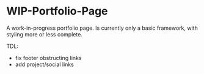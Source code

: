 # WIP-Portfolio-Page
A work-in-progress portfolio page. Is currently only a basic framework, with styling more or less complete.

TDL:
- fix footer obstructing links
- add project/social links
